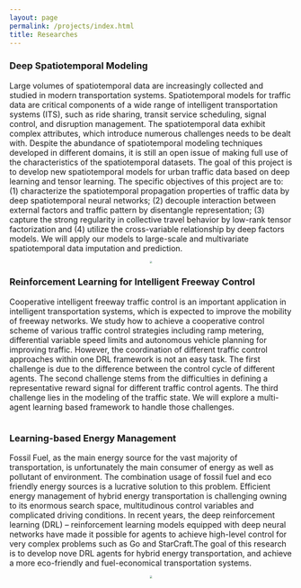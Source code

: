 ```yaml
---
layout: page
permalink: /projects/index.html
title: Researches
---
```


### Deep Spatiotemporal Modeling 

Large volumes of spatiotemporal data are increasingly collected and studied in modern transportation systems. Spatiotemporal models for traffic data are critical components of a wide range of intelligent transportation systems (ITS), such as ride sharing, transit service scheduling, signal control, and disruption management. The spatiotemporal data exhibit complex attributes, which introduce numerous challenges needs to be dealt with. Despite the abundance of spatiotemporal modeling techniques developed in different domains, it is still an open issue of making full use of the characteristics of the spatiotemporal datasets. The goal of this project is to develop new spatiotemporal models for urban traffic data based on deep learning and tensor learning. The specific objectives of this project are to: (1) characterize the spatiotemporal propagation properties of traffic data by deep spatiotemporal neural networks; (2) decouple interaction between external factors and traffic pattern by disentangle representation; (3) capture the strong regularity in collective travel behavior by low-rank tensor factorization and (4) utilize the cross-variable relationship by deep factors models. We will apply our models to large-scale and multivariate spatiotemporal data imputation and prediction. 

<center> <img src="https://raw.githubusercontent.com/Kaimaoge/Kaimaoge.github.io/master/images/IVADO-figure2-min.jpg" style="zoom:30%" /> </center>

### Reinforcement Learning for Intelligent Freeway Control

Cooperative intelligent freeway traffic control is an important application in intelligent transportation systems, which is expected to improve the mobility of freeway networks. We study how to achieve a cooperative control scheme of various traffic control strategies including ramp metering, differential variable speed limits and autonomous vehicle planning for improving traffic. However, the coordination of different traffic control approaches within one DRL framework is not an easy task. The first challenge is due to the difference between the control cycle of different agents. The second challenge stems from the difficulties in defining a representative reward signal for different traffic control agents. The third challenge lies in the modeling of the traffic state. We will explore a multi-agent learning based framework to handle those challenges.

<center> <img src="https://raw.githubusercontent.com/Kaimaoge/Kaimaoge.github.io/master/images/KSGCN-min.jpg" style="zoom:1%" /> </center>



### Learning-based Energy Management 

Fossil Fuel, as the main energy source for the vast majority of transportation, is unfortunately the main consumer of energy as well as pollutant of environment. The combination usage of fossil fuel and eco friendly energy sources is a lucrative solution to this problem. Efficient energy management of hybrid energy transportation is challenging owning to its enormous search space, multitudinous control variables and complicated driving conditions. In recent years, the deep reinforcement learning (DRL) – reinforcement learning models equipped with deep neural networks have made it possible for agents to achieve high-level control for very complex problems such as Go and StarCraft.The goal of this research is to develop nove DRL agents for hybrid energy transportation, and achieve a more eco-friendly and fuel-economical transportation systems.

<center> <img src="https://raw.githubusercontent.com/Kaimaoge/Kaimaoge.github.io/master/images/ems-min.jpg" style="zoom:30%" /> </center>



